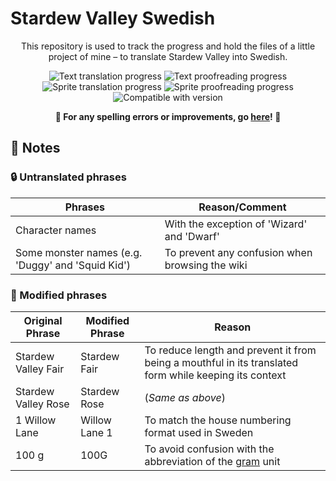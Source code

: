 # Stardew Valley Swedish

<center>

This repository is used to track the progress and hold the files of a little project of mine – to translate Stardew Valley into Swedish.

![Text translation progress](https://img.shields.io/badge/Text_translation-95%25-yellowgreen?logo=data%3Aimage%2Fpng%3Bbase64%2CiVBORw0KGgoAAAANSUhEUgAAAA4AAAAOAgMAAABiJsVCAAAABGdBTUEAALGPC%2FxhBQAAAAFzUkdCAK7OHOkAAAAJUExURUdwTP%2F%2F%2F%2F%2F%2F%2F+ZwRTAAAAACdFJOUwCWb%2F%2F7SQAAAEFJREFUCNdjYGBoYGBgYAJiBg4QocWgwMCg0AAUVFACcjU0QGILGBhEQZIODkBCgMWRgYHVxcWBwcHFFSjByOgAALwsBiifvOk+AAAAAElFTkSuQmCC)
![Text proofreading progress](https://img.shields.io/badge/Text_proofreading-0%25-crimson?logo=data%3Aimage%2Fpng%3Bbase64%2CiVBORw0KGgoAAAANSUhEUgAAAA4AAAAOAgMAAABiJsVCAAAABGdBTUEAALGPC%2FxhBQAAAAFzUkdCAK7OHOkAAAAJUExURUdwTP%2F%2F%2F%2F%2F%2F%2F+ZwRTAAAAACdFJOUwCWb%2F%2F7SQAAAD9JREFUCNdjYAABplUNDAwcDAoMDApcHECCoYOBIZGlw4FBRYAjgCFFRMIBKMYBUqIBUrwIpIejAaRRAcRsAAADpweIsaxnfAAAAABJRU5ErkJggg==)
<br>
![Sprite translation progress](https://img.shields.io/badge/Sprite_translation-5%25-red?logo=data%3Aimage%2Fpng%3Bbase64%2CiVBORw0KGgoAAAANSUhEUgAAAA4AAAAOAgMAAABiJsVCAAAABGdBTUEAALGPC%2FxhBQAAAAFzUkdCAK7OHOkAAAAJUExURUdwTP%2F%2F%2F%2F%2F%2F%2F+ZwRTAAAAACdFJOUwCWb%2F%2F7SQAAAD9JREFUCNdj4GAIEGBgYnANYGBoEBBgYFBwABIrHBwYmDiAjA4OBwYGDQ0glwskxsAAwowMYEIARAC1MYQKAAAY1gcsNLz5ggAAAABJRU5ErkJggg==)
![Sprite proofreading progress](https://img.shields.io/badge/Sprite_proofreading-0%25-crimson?logo=data%3Aimage%2Fpng%3Bbase64%2CiVBORw0KGgoAAAANSUhEUgAAAA4AAAAOAgMAAABiJsVCAAAABGdBTUEAALGPC%2FxhBQAAAAFzUkdCAK7OHOkAAAAJUExURUdwTP%2F%2F%2F%2F%2F%2F%2F+ZwRTAAAAACdFJOUwCWb%2F%2F7SQAAAEdJREFUCNdjYHQIYGBgWtXCwMDhkMLAoMjlCSQYOxwYFByAhCIDhwCQCyY4HRg4GTQcGNhWLXJgYGHwaGBgYXRSYGAMcWgAAFjJCh1O5Ek2AAAAAElFTkSuQmCC)
<br>
![Compatible with version](https://img.shields.io/badge/Compatible_with-v1.5.6-teal?logo=data%3Aimage%2Fpng%3Bbase64%2CiVBORw0KGgoAAAANSUhEUgAAAA4AAAAOAgMAAABiJsVCAAAABGdBTUEAALGPC%2FxhBQAAAAFzUkdCAK7OHOkAAAAJUExURUdwTP%2F%2F%2F%2F%2F%2F%2F+ZwRTAAAAACdFJOUwCWb%2F%2F7SQAAAD5JREFUCNcNyrENwCAQBMHlRYCo4kPL1VDSi0oILVfJJhPsHcwDZMouCGTst8SYIROjh6RaF1bx+HRwiv%2FjAj0uCSB6jhSXAAAAAElFTkSuQmCC)
<!-- [![Nexus link](https://img.shields.io/badge/Available_at-Nexus_Mods-df9945?logo=data%3Aimage%2Fpng%3Bbase64%2CiVBORw0KGgoAAAANSUhEUgAAAA4AAAAOAgMAAABiJsVCAAAABGdBTUEAALGPC%2FxhBQAAAAFzUkdCAK7OHOkAAAAJUExURUdwTP%2F%2F%2F%2F%2F%2F%2F+ZwRTAAAAACdFJOUwCWb%2F%2F7SQAAAERJREFUCNdjYAgNYGBgZeBiYNBg0HJg0GJa4cDgtWiBAIMTmFjAIMDgwLACSKwAE6sEGIRWcDUwSDUwNQA1sTIwgAwAANNPDcvqbnbVAAAAAElFTkSuQmCC)](https://www.nexusmods.com/stardewvalley/mods/0) -->

**:rotating_light: For any spelling errors or improvements, go [here](https://github.com/Regnander/stardew-valley-swedish/issues/new)! :rotating_light:**

</center>

## :memo: Notes
### :lock: Untranslated phrases 

| Phrases                                           | Reason/Comment                                  |
| ------------------------------------------------- | ----------------------------------------------- |
| Character names                                   | With the exception of 'Wizard' and 'Dwarf'      |
| Some monster names (e.g. 'Duggy' and 'Squid Kid') | To prevent any confusion when browsing the wiki |

### :hammer: Modified phrases

| Original Phrase     | Modified Phrase | Reason                                                                                                 |
| ------------------- | --------------- | ------------------------------------------------------------------------------------------------------ |
| Stardew Valley Fair | Stardew Fair    | To reduce length and prevent it from being a mouthful in its translated form while keeping its context |
| Stardew Valley Rose | Stardew Rose    | (_Same as above_)                                                                                      |
| 1 Willow Lane       | Willow Lane 1   | To match the house numbering format used in Sweden                                                     |
| 100 g               | 100G            | To avoid confusion with the abbreviation of the [gram](https://en.wikipedia.org/wiki/Gram) unit        |